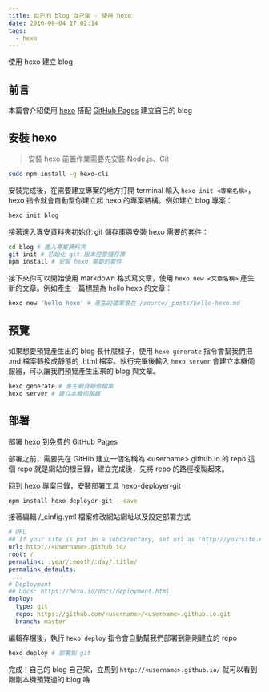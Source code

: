 ```yaml
---
title: 自己的 blog 自己架 - 使用 hexo
date: 2016-08-04 17:02:14
tags:
  - hexo
---
```


使用 hexo 建立 blog

<!--more-->

## 前言

本篇會介紹使用 [hexo](https://hexo.io/zh-tw/) 搭配 [GitHub Pages](https://pages.github.com/) 建立自己的 blog

## 安裝 hexo

> 安裝 hexo 前置作業需要先安裝 Node.js、Git

```bash
sudo npm install -g hexo-cli
```

安裝完成後，在需要建立專案的地方打開 terminal 輸入 `hexo init <專案名稱>`，hexo 指令就會自動幫你建立起 hexo 的專案結構。例如建立 blog 專案：

```bash
hexo init blog
```

接著進入專安資料夾初始化 git 儲存庫與安裝 hexo 需要的套件：

```bash
cd blog # 進入專案資料夾
git init # 初始化 git 版本控管儲存庫
npm install # 安裝 hexo 需要的套件
```

接下來你可以開始使用 markdown 格式寫文章，使用 `hexo new <文章名稱>` 產生新的文章。例如產生一篇標題為 hello hexo 的文章：

```bash
hexo new 'hello hexo' # 產生的檔案會在 /source/_posts/hello-hexo.md
```

## 預覽

如果想要預覽產生出的 blog 長什麼樣子，使用 `hexo generate` 指令會幫我們把 .md 檔案轉換成靜態的 .html 檔案。執行完畢後輸入 `hexo server` 會建立本機伺服器，可以讓我們預覽產生出來的 blog 與文章。

```bash
hexo generate # 產生網頁靜態檔案
hexo server # 建立本機伺服器
```

## 部署

部署 hexo 到免費的 GitHub Pages

部署之前，需要先在 GitHib 建立一個名稱為 \<username\>.github.io 的 repo
這個 repo 就是網站的根目錄，建立完成後，先將 repo 的路徑複製起來。

回到 hexo 專案目錄，安裝部署工具 hexo-deployer-git

```bash
npm install hexo-deployer-git --save
```

接著編輯 /\_cinfig.yml 檔案修改網站網址以及設定部署方式

```yaml
# URL
## If your site is put in a subdirectory, set url as 'http://yoursite.com/child' and root as '/child/'
url: http://<username>.github.io/
root: /
permalink: :year/:month/:day/:title/
permalink_defaults:
 ...
# Deployment
## Docs: https://hexo.io/docs/deployment.html
deploy:
  type: git
  repo: https://github.com/<username>/<username>.github.io.git
  branch: master
```

編輯存檔後，執行 `hexo deploy` 指令會自動幫我們部署到剛剛建立的 repo

```bash
hexo deploy # 部署到 git
```

完成！自己的 blog 自己架，立馬到 `http://<username>.github.io/` 就可以看到剛剛本機預覽過的 blog 嚕
